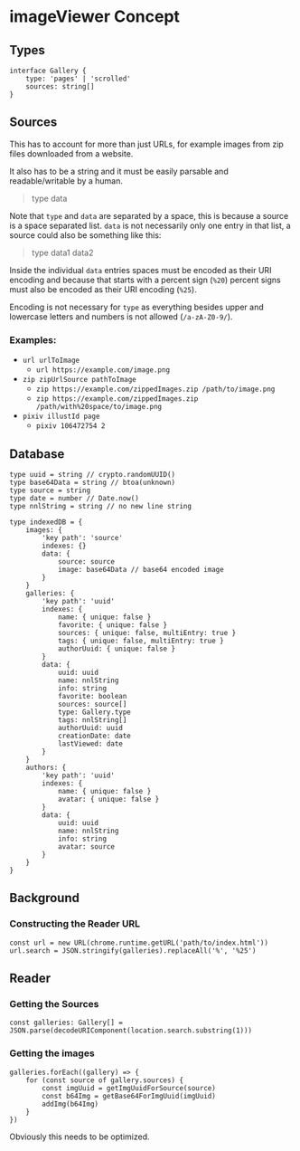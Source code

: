 # imageViewer Concept

## Types

```TS
interface Gallery {
	type: 'pages' | 'scrolled'
	sources: string[]
}
```

## Sources

This has to account for more than just URLs, for example images from zip files downloaded from a website.

It also has to be a string and it must be easily parsable and readable/writable by a human.

>type data

Note that `type` and `data` are separated by a space, this is because a source is a space separated list.
`data` is not necessarily only one entry in that list, a source could also be something like this:
>type data1 data2

Inside the individual `data` entries spaces must be encoded as their URI encoding and because that starts with a percent sign (`%20`) percent signs must also be encoded as their URI encoding (`%25`).

Encoding is not necessary for `type` as everything besides upper and lowercase letters and numbers is not allowed (`/a-zA-Z0-9/`).

### Examples:

- `url urlToImage`
	- `url https://example.com/image.png`
- `zip zipUrlSource pathToImage`
	- `zip https://example.com/zippedImages.zip /path/to/image.png`
	- `zip https://example.com/zippedImages.zip /path/with%20space/to/image.png`
- `pixiv illustId page`
	- `pixiv 106472754 2`

## Database

```TS
type uuid = string // crypto.randomUUID()
type base64Data = string // btoa(unknown)
type source = string
type date = number // Date.now()
type nnlString = string // no new line string

type indexedDB = {
	images: {
		'key path': 'source'
		indexes: {}
		data: {
			source: source
			image: base64Data // base64 encoded image
		}
	}
	galleries: {
		'key path': 'uuid'
		indexes: {
			name: { unique: false }
			favorite: { unique: false }
			sources: { unique: false, multiEntry: true }
			tags: { unique: false, multiEntry: true }
			authorUuid: { unique: false }
		}
		data: {
			uuid: uuid
			name: nnlString
			info: string
			favorite: boolean
			sources: source[]
			type: Gallery.type
			tags: nnlString[]
			authorUuid: uuid
			creationDate: date
			lastViewed: date
		}
	}
	authors: {
		'key path': 'uuid'
		indexes: {
			name: { unique: false }
			avatar: { unique: false }
		}
		data: {
			uuid: uuid
			name: nnlString
			info: string
			avatar: source
		}
	}
}
```

## Background

### Constructing the Reader URL

```TS
const url = new URL(chrome.runtime.getURL('path/to/index.html'))
url.search = JSON.stringify(galleries).replaceAll('%', '%25')
```

## Reader

### Getting the Sources

```TS
const galleries: Gallery[] = JSON.parse(decodeURIComponent(location.search.substring(1)))
```

### Getting the images

```TS
galleries.forEach((gallery) => {
	for (const source of gallery.sources) {
		const imgUuid = getImgUuidForSource(source)
		const b64Img = getBase64ForImgUuid(imgUuid)
		addImg(b64Img)
	}
})
```

Obviously this needs to be optimized.
